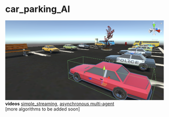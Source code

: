 # car_parking_AI
![img](/img/img.png)
<b>videos</b> <a href="https://www.youtube.com/watch?v=WlMw43sX5mI">simple_streaming</a>, <a href="https://youtu.be/pVMb0hQ7V7g">asynchronous multi-agent</a>
<br>[more algorithms to be added soon]
